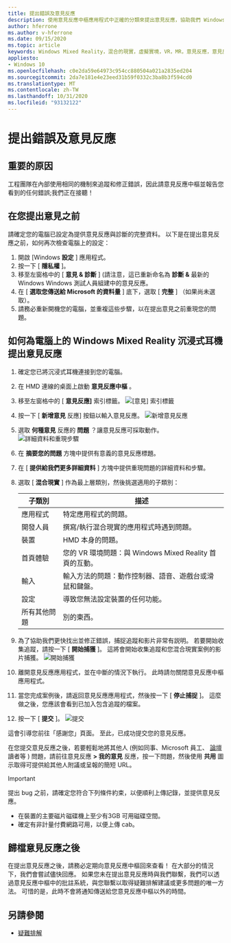 ```yaml
---
title: 提出錯誤及意見反應
description: 使用意見反應中樞應用程式中正確的分類來提出意見反應，協助我們 Windows Mixed Reality 更好。
author: hferrone
ms.author: v-hferrone
ms.date: 09/15/2020
ms.topic: article
keywords: Windows Mixed Reality，混合的現實，虛擬實境，VR，MR，意見反應，意見反應中樞，bug
appliesto:
- Windows 10
ms.openlocfilehash: c0e2da59e64973c954cc880504a021a2835ed204
ms.sourcegitcommit: 2da7e181e4e23eed31b59f0332c3ba8b3f594cd0
ms.translationtype: MT
ms.contentlocale: zh-TW
ms.lasthandoff: 10/31/2020
ms.locfileid: "93132122"
---
```

# <a name="filing-bugs-and-feedback"></a>提出錯誤及意見反應

## <a name="why-its-important"></a>重要的原因

工程團隊在內部使用相同的機制來追蹤和修正錯誤，因此請意見反應中樞並報告您看到的任何錯誤;我們正在接聽！

## <a name="before-you-file-feedback"></a>在您提出意見之前

請確定您的電腦已設定為提供意見反應與診斷的完整資料。 以下是在提出意見反應之前，如何再次檢查電腦上的設定：

1. 開啟 [Windows **設定** ] 應用程式。
2. 按一下 [ **隱私權** ]。
3. 移至左窗格中的 [ **意見 & 診斷** ] (請注意，這已重新命名為 **診斷 &** 最新的 Windows Windows 測試人員組建中的意見反應。
4. 在 [ **選取您傳送給 Microsoft 的資料量** ] 底下，選取 [ **完整** ] （如果尚未選取）。
5. 請務必重新開機您的電腦，並重複這些步驟，以在提出意見之前重現您的問題。

## <a name="how-to-file-feedback-for-windows-mixed-reality-immersive-headsets-on-pc"></a>如何為電腦上的 Windows Mixed Reality 沉浸式耳機提出意見反應

1. 確定您已將沉浸式耳機連接到您的電腦。
2. 在 HMD 連線的桌面上啟動 **意見反應中樞** 。
3. 移至左窗格中的 [ **意見反應]** 索引標籤。 ![[意見] 索引標籤](images/feedback1.png) 
4. 按一下 [ **新增意見** 反應] 按鈕以輸入意見反應。 ![新增意見反應](images/feedback2.png)
5. 選取 **何種意見** 反應的 **問題** ？讓意見反應可採取動作。 ![詳細資料和重現步驟](images/feedback3.png)
6. 在 **摘要您的問題** 方塊中提供有意義的意見反應標題。
7. 在 [ **提供給我們更多詳細資料** ] 方塊中提供重現問題的詳細資料和步驟。
8. 選取 [ **混合現實** ] 作為最上層類別，然後挑選適用的子類別：

   | 子類別      | 描述                                                                           |
   |------------------|---------------------------------------------------------------------------------------|
   | 應用程式             | 特定應用程式的問題。                                                   |
   | 開發人員        | 撰寫/執行混合現實的應用程式時遇到問題。                               |
   | 裝置           | HMD 本身的問題。                                                           |
   | 首頁體驗  | 您的 VR 環境問題：與 Windows Mixed Reality 首頁的互動。    |
   | 輸入            | 輸入方法的問題：動作控制器、語音、遊戲台或滑鼠和鍵盤。|
   | 設定           | 導致您無法設定裝置的任何功能。                           |
   | 所有其他問題 | 別的東西。                                                                        |

9. 為了協助我們更快找出並修正錯誤，捕捉追蹤和影片非常有説明。 若要開始收集追蹤，請按一下 [ **開始捕獲** ]。 這將會開始收集追蹤和您混合現實案例的影片捕獲。 ![開始捕獲](images/feedback4.png)
10. 離開意見反應應用程式，並在中斷的情況下執行。 此時請勿關閉意見反應中樞應用程式。
11. 當您完成案例後，請返回意見反應應用程式，然後按一下 [ **停止捕捉** ]。 這麼做之後，您應該會看到已加入包含追蹤的檔案。
12. 按一下 [ **提交** ]。 ![提交](images/feedback5.png)

這會引導您前往「感謝您」頁面。 至此，已成功提交您的意見反應。

在您提交意見反應之後，若要輕鬆地將其他人 (例如同事、Microsoft 員工、 [論壇](https://forums.hololens.com/) 讀者等 ) 問題，請前往意見反應 **> 我的意見** 反應，按一下問題，然後使用 **共用** 圖示取得可提供給其他人附議或呈報的簡短 URL。

> [!IMPORTANT]
> 提出 bug 之前，請確定您符合下列條件約束，以便順利上傳記錄，並提供意見反應。
>    * 在裝置的主要磁片磁碟機上至少有3GB 可用磁碟空間。
>    * 確定有非計量付費網路可用，以便上傳 cab。

## <a name="after-filing-feedback"></a>歸檔意見反應之後

在提出意見反應之後，請務必定期向意見反應中樞回來查看！ 在大部分的情況下，我們會嘗試儘快回應。 如果您未在提出意見反應時與我們聯繫，我們可以透過意見反應中樞中的批註系統，與您聯繫以取得疑難排解建議或更多問題的唯一方法。 可惜的是，此時不會將通知傳送給您意見反應中樞以外的時間。

## <a name="see-also"></a>另請參閱

* [疑難排解](troubleshooting-windows-mixed-reality.md)